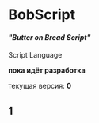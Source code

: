 # BobScript
#### _"Butter on Bread Script"_
Script Language

**пока идёт разработка**

текущая версия: __0__

## 1

